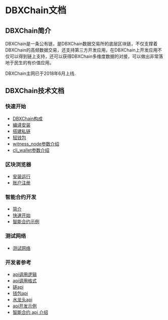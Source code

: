 # DBXChain文档

## DBXChain简介

DBXChain是一条公有链，是DBXChain数据交易所的底层区块链，不仅支撑着DBXChain的高频数据交易，还支持第三方开发应用，在DBXChain上开发应用不仅可以得到链上支持，还可以获得DBXChain多维度数据的对接，可以做出非常落地于民生的有价值应用。

DBXChain主网已于2018年6月上线.


## DBXChain技术文档

### 快速开始
* [DBXChain构成](introduction.md)
* [编译安装](node/install.md)
* [搭建私链](node/private-chain.md)
* [轻钱包](node/cli_wallet.md)
* [witness_node参数介绍](node/cmd/witness_node.md)
* [cli_wallet参数介绍](node/cmd/cli_wallet.md)

### 区块浏览器
* [安装运行](wallet/install.md)
* [账户注册](wallet/register.md)

### 智能合约开发
* [简介](contract/introduction.md)
* [快速开始](contract/quick_start.md)
* [智能合约示例](contract/examples.md)

### 测试网络
* [测试网络](testnet/introduction.md)

### 开发者参考
* [api调用逻辑](node/api/introduction.md)
* [api调用格式](node/api/format.md)
* [链api](node/api/witness_node.md)
* [钱包api](node/api/cli_wallet.md)
* [水龙头api](node/api/faucet.md)
* [api开发示例](node/api/develop.md)
* [智能合约 api 介绍](contract/contract-api.md)
